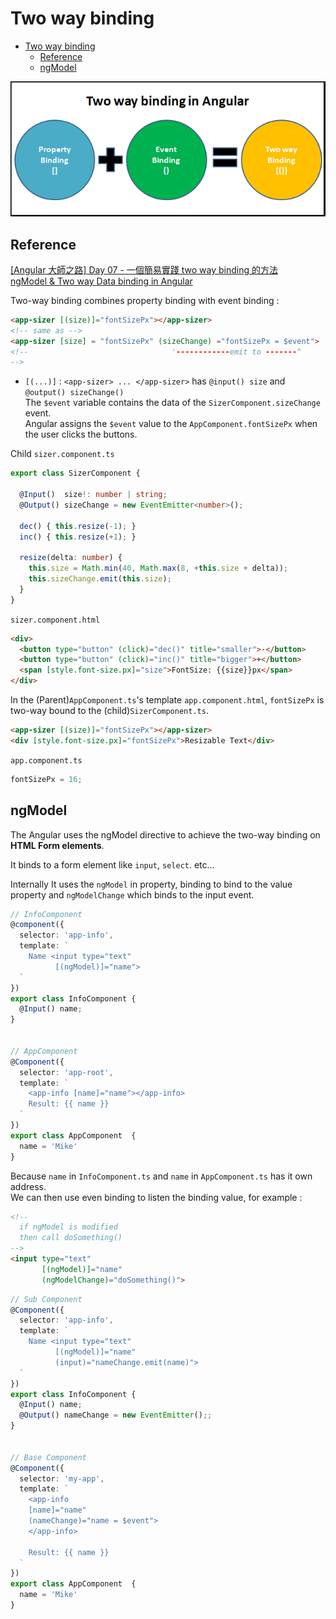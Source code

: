 # Two way binding

- [Two way binding](#two-way-binding)
  - [Reference](#reference)
  - [ngModel](#ngmodel)


![圖 1](../images/a57fb78afebc6cb3b9b610f403fa5ec7e1c2e975023cb0c8408dde227522d83c.png)  

## Reference 
[[Angular 大師之路] Day 07 - 一個簡易實踐 two way binding 的方法](https://ithelp.ithome.com.tw/articles/10204241)   
[ngModel & Two way Data binding in Angular](https://www.tektutorialshub.com/angular/ngmodel-two-way-data-binding-in-angular/)   

Two-way binding combines property binding with event binding :
```html
<app-sizer [(size)]="fontSizePx"></app-sizer>
<!-- same as -->
<app-sizer [size] = "fontSizePx" (sizeChange) ="fontSizePx = $event">
<!--                                '------------emit to -------^
-->
```
- `[(...)]` : `<app-sizer> ... </app-sizer>` has `@input() size` and `@output() sizeChange()`    
The `$event` variable contains the data of the `SizerComponent.sizeChange` event.     
Angular assigns the `$event` value to the `AppComponent.fontSizePx` when the user clicks the buttons.    


Child `sizer.component.ts`
```typescript
export class SizerComponent {

  @Input()  size!: number | string;
  @Output() sizeChange = new EventEmitter<number>();

  dec() { this.resize(-1); }
  inc() { this.resize(+1); }

  resize(delta: number) {
    this.size = Math.min(40, Math.max(8, +this.size + delta));
    this.sizeChange.emit(this.size);
  }
}
```

`sizer.component.html`
```html
<div>
  <button type="button" (click)="dec()" title="smaller">-</button>
  <button type="button" (click)="inc()" title="bigger">+</button>
  <span [style.font-size.px]="size">FontSize: {{size}}px</span>
</div>
```


In the (Parent)`AppComponent.ts`'s template `app.component.html`, `fontSizePx` is two-way bound to the (child)`SizerComponent.ts`.
```html
<app-sizer [(size)]="fontSizePx"></app-sizer>
<div [style.font-size.px]="fontSizePx">Resizable Text</div>
```
`app.component.ts`
```typescript
fontSizePx = 16;
```

## ngModel

The Angular uses the ngModel directive to achieve the two-way binding on **HTML Form elements**. 

It binds to a form element like `input`, `select`. etc...

Internally It uses the `ngModel` in property, binding to bind to the value property and `ngModelChange` which binds to the input event.
```typescript
// InfoComponent
@component({
  selector: 'app-info',
  template: `
    Name <input type="text" 
          [(ngModel)]="name">
  `
})
export class InfoComponent {
  @Input() name;
}


// AppComponent
@Component({
  selector: 'app-root',
  template: `
    <app-info [name]="name"></app-info>
    Result: {{ name }}
  `
})
export class AppComponent  {
  name = 'Mike'
}
```


Because `name` in `InfoComponent.ts` and `name` in `AppComponent.ts` has it own address.    
We can then use even binding to listen the binding value, for example :
```html
<!-- 
  if ngModel is modified 
  then call doSomething()
-->
<input type="text" 
       [(ngModel)]="name" 
       (ngModelChange)="doSomething()">
```


```typescript
// Sub Component
@Component({
  selector: 'app-info',
  template: `
    Name <input type="text" 
          [(ngModel)]="name" 
          (input)="nameChange.emit(name)">
  `
})
export class InfoComponent {
  @Input() name;  
  @Output() nameChange = new EventEmitter();;
}


// Base Component
@Component({
  selector: 'my-app',
  template: `
    <app-info 
    [name]="name"
    (nameChange)="name = $event"> 
    </app-info>
    
    Result: {{ name }}
  `
})
export class AppComponent  {
  name = 'Mike'
}
```